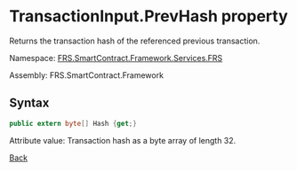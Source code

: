 # TransactionInput.PrevHash property

Returns the transaction hash of the referenced previous transaction.

Namespace: [FRS.SmartContract.Framework.Services.FRS](../../FRS.md)

Assembly: FRS.SmartContract.Framework

## Syntax

```c#
public extern byte[] Hash {get;}
```

Attribute value: Transaction hash as a byte array of length 32.



[Back](../TransactionInput.md)
